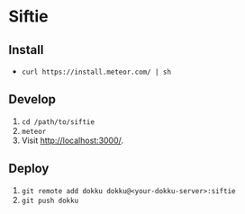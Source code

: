 Siftie
======

Install
-------

- `curl https://install.meteor.com/ | sh`

Develop
-------

1. `cd /path/to/siftie`
2. `meteor`
3. Visit [http://localhost:3000/](http://localhost:3000/).

Deploy
------

1. `git remote add dokku dokku@<your-dokku-server>:siftie`
2. `git push dokku`
